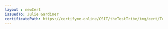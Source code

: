 ```yaml
--- 
layout : newCert 
issuedTo: Julie Gardiner
certificatePath: https://certifyme.online/CSIT/theTestTribe/img/cert/TestFlix/JulieGardiner_f7dc6.png
--- 
```

